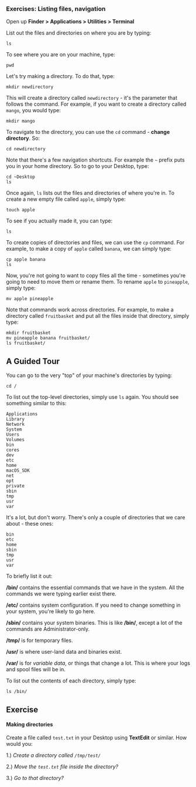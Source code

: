 ### Exercises: Listing files, navigation

Open up **Finder > Applications > Utilities > Terminal**

List out the files and directories on where you are by typing:

```
ls
```

To see where you are on your machine, type:

```
pwd
```

Let's try making a directory. To do that, type:

```
mkdir newdirectory
```

This will create a directory called `newdirectory` - it's the parameter that follows the command. For example, if you want to create a directory called `mango`, you would type:

```
mkdir mango
```

To navigate to the directory, you can use the `cd` command - **change directory**. So:

```
cd newdirectory
```

Note that there's a few navigation shortcuts. For example the `~` prefix puts you in your home directory. So to go to your Desktop, type:

```
cd ~Desktop
ls
```

Once again, `ls` lists out the files and directories of where you're in. To create a new empty file called `apple`, simply type:

```
touch apple
```

To see if you actually made it, you can type:

```
ls
```

To create copies of directories and files, we can use the `cp` command. For example, to make a copy of `apple` called `banana`, we can simply type:

```
cp apple banana
ls
```

Now, you're not going to want to copy files all the time - sometimes you're going to need to move them or rename them. To rename `apple` to `pineapple`, simply type:

```
mv apple pineapple
```

Note that commands work across directories. For example, to make a directory called `fruitbasket` and put all the files inside that directory, simply type:

```
mkdir fruitbasket
mv pineapple banana fruitbasket/
ls fruitbasket/
```

## A Guided Tour

You can go to the very "top" of your machine's directories by typing:

```
cd /
```

To list out the top-level directories, simply use `ls` again. You should see something similar to this:

```
Applications
Library
Network
System
Users
Volumes
bin
cores
dev
etc
home
macOS_SDK
net
opt
private
sbin
tmp
usr
var
```

It's a lot, but don't worry. There's only a couple of directories that we care about - these ones:

```
bin
etc
home
sbin
tmp
usr
var
```

To briefly list it out:

**/bin/** contains the essential commands that we have in the system. All the commands we were typing earlier exist there.

**/etc/** contains system configuration. If you need to change something in your system, you're likely to go here.

**/sbin/** contains your system binaries. This is like **/bin/**, except a lot of the commands are Administrator-only.

**/tmp/** is for temporary files.

**/usr/** is where user-land data and binaries exist.

**/var/** is for *variable data*, or things that change a lot. This is where your logs and spool files will be in.

To list out the contents of each directory, simply type:

```
ls /bin/
```

## Exercise

#### Making directories

Create a file called `test.txt` in your Desktop using **TextEdit** or similar. How would you:

1.) *Create a directory called `/tmp/test/`*

2.) *Move the `test.txt` file inside the directory?*

3.) *Go to that directory?*
